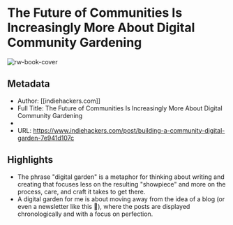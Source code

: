 # The Future of Communities Is Increasingly More About Digital Community Gardening

![rw-book-cover](https://readwise-assets.s3.amazonaws.com/static/images/article0.00998d930354.png)

## Metadata
- Author: [[indiehackers.com]]
- Full Title: The Future of Communities Is Increasingly More About Digital Community Gardening
- 
- URL: https://www.indiehackers.com/post/building-a-community-digital-garden-7e941d107c

## Highlights
- The phrase "digital garden" is a metaphor for thinking about writing and creating that focuses less on the resulting "showpiece" and more on the process, care, and craft it takes to get there.
- A digital garden for me is about moving away from the idea of a blog (or even a newsletter like this 😬), where the posts are displayed chronologically and with a focus on perfection.
